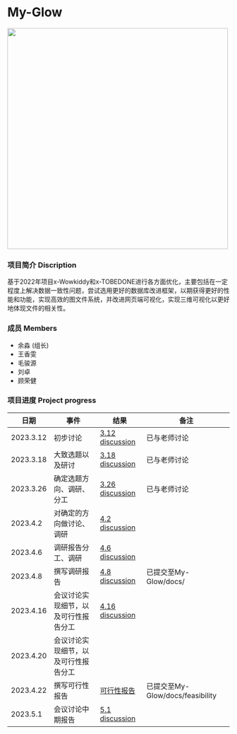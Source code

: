 # My-Glow
<img src="https://github.com/OSH-2023/My-Glow/blob/main/src/My-Glow.jpg" width="500px" />


### 项目简介 Discription

基于2022年项目x-Wowkiddy和x-TOBEDONE进行各方面优化，主要包括在一定程度上解决数据一致性问题，尝试选用更好的数据库改进框架，以期获得更好的性能和功能，实现高效的图文件系统，并改进网页端可视化，实现三维可视化以更好地体现文件的相关性。

### 成员 Members

* 余淼 (组长)
* 王香雯
* 毛骏源
* 刘卓
*  顾荣健

### 项目进度 Project progress

| 日期      | 事件     | 结果                                                    | 备注           |
| --------- | -------- | ------------------------------------------------------- | -------------- |
| 2023.3.12 | 初步讨论 | [3.12 discussion](https://github.com/OSH-2023/-GLMWY/blob/main/docs/discussion/3.12%20discussion.md) | 已与老师讨论 |
| 2023.3.18 | 大致选题以及研讨 | [3.18 discussion](https://github.com/OSH-2023/-GLMWY/blob/main/docs/discussion/3.18%20discussion.md)  |   已与老师讨论        |
| 2023.3.26 | 确定选题方向、调研、分工| [3.26 discussion](https://github.com/OSH-2023/My-Glow/blob/main/docs/discussion/3.26%20discussion.md)| 已与老师讨论 |
| 2023.4.2  | 对确定的方向做讨论、调研| [4.2 discussion](https://github.com/OSH-2023/My-Glow/blob/main/docs/discussion/4.2%20discussion.md) |            |
| 2023.4.6  | 调研报告分工、调研     |  [4.6 discussion](https://github.com/OSH-2023/My-Glow/blob/main/docs/discussion/4.6%20discussion.md)|             |
| 2023.4.8  | 撰写调研报告          |  [4.8 discussion](https://github.com/OSH-2023/My-Glow/blob/main/docs/research.md)| 已提交至My-Glow/docs/|
| 2023.4.16  | 会议讨论实现细节，以及可行性报告分工          |  [4.16 discussion](https://github.com/OSH-2023/My-Glow/blob/main/docs/discussion/4.16%20discussion.md)| |
| 2023.4.20  | 会议讨论实现细节，以及可行性报告分工          |  | |
| 2023.4.22  | 撰写可行性报告          |  [可行性报告](https://github.com/OSH-2023/My-Glow/blob/main/docs/feasibility/%E5%8F%AF%E8%A1%8C%E6%80%A7%E6%8A%A5%E5%91%8A.md)|已提交至My-Glow/docs/feasibility |
| 2023.5.1   | 会议讨论中期报告     |  [5.1 discussion](https://github.com/OSH-2023/My-Glow/blob/main/docs/discussion/5.1%20discussion.md) | |
